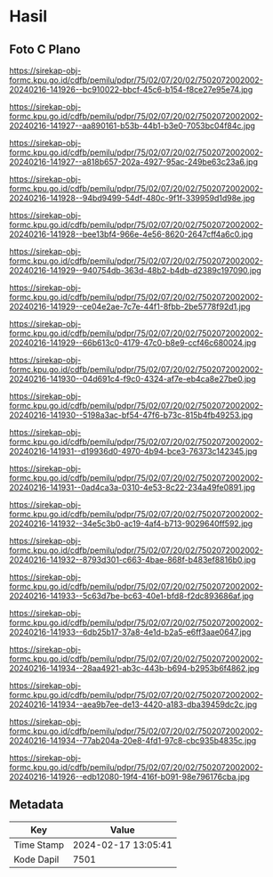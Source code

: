 # Hasil

## Foto C Plano

https://sirekap-obj-formc.kpu.go.id/cdfb/pemilu/pdpr/75/02/07/20/02/7502072002002-20240216-141926--bc910022-bbcf-45c6-b154-f8ce27e95e74.jpg

https://sirekap-obj-formc.kpu.go.id/cdfb/pemilu/pdpr/75/02/07/20/02/7502072002002-20240216-141927--aa890161-b53b-44b1-b3e0-7053bc04f84c.jpg

https://sirekap-obj-formc.kpu.go.id/cdfb/pemilu/pdpr/75/02/07/20/02/7502072002002-20240216-141927--a818b657-202a-4927-95ac-249be63c23a6.jpg

https://sirekap-obj-formc.kpu.go.id/cdfb/pemilu/pdpr/75/02/07/20/02/7502072002002-20240216-141928--94bd9499-54df-480c-9f1f-339959d1d98e.jpg

https://sirekap-obj-formc.kpu.go.id/cdfb/pemilu/pdpr/75/02/07/20/02/7502072002002-20240216-141928--bee13bf4-966e-4e56-8620-2647cff4a6c0.jpg

https://sirekap-obj-formc.kpu.go.id/cdfb/pemilu/pdpr/75/02/07/20/02/7502072002002-20240216-141929--940754db-363d-48b2-b4db-d2389c197090.jpg

https://sirekap-obj-formc.kpu.go.id/cdfb/pemilu/pdpr/75/02/07/20/02/7502072002002-20240216-141929--ce04e2ae-7c7e-44f1-8fbb-2be5778f92d1.jpg

https://sirekap-obj-formc.kpu.go.id/cdfb/pemilu/pdpr/75/02/07/20/02/7502072002002-20240216-141929--66b613c0-4179-47c0-b8e9-ccf46c680024.jpg

https://sirekap-obj-formc.kpu.go.id/cdfb/pemilu/pdpr/75/02/07/20/02/7502072002002-20240216-141930--04d691c4-f9c0-4324-af7e-eb4ca8e27be0.jpg

https://sirekap-obj-formc.kpu.go.id/cdfb/pemilu/pdpr/75/02/07/20/02/7502072002002-20240216-141930--5198a3ac-bf54-47f6-b73c-815b4fb49253.jpg

https://sirekap-obj-formc.kpu.go.id/cdfb/pemilu/pdpr/75/02/07/20/02/7502072002002-20240216-141931--d19936d0-4970-4b94-bce3-76373c142345.jpg

https://sirekap-obj-formc.kpu.go.id/cdfb/pemilu/pdpr/75/02/07/20/02/7502072002002-20240216-141931--0ad4ca3a-0310-4e53-8c22-234a49fe0891.jpg

https://sirekap-obj-formc.kpu.go.id/cdfb/pemilu/pdpr/75/02/07/20/02/7502072002002-20240216-141932--34e5c3b0-ac19-4af4-b713-9029640ff592.jpg

https://sirekap-obj-formc.kpu.go.id/cdfb/pemilu/pdpr/75/02/07/20/02/7502072002002-20240216-141932--8793d301-c663-4bae-868f-b483ef8816b0.jpg

https://sirekap-obj-formc.kpu.go.id/cdfb/pemilu/pdpr/75/02/07/20/02/7502072002002-20240216-141933--5c63d7be-bc63-40e1-bfd8-f2dc893686af.jpg

https://sirekap-obj-formc.kpu.go.id/cdfb/pemilu/pdpr/75/02/07/20/02/7502072002002-20240216-141933--6db25b17-37a8-4e1d-b2a5-e6ff3aae0647.jpg

https://sirekap-obj-formc.kpu.go.id/cdfb/pemilu/pdpr/75/02/07/20/02/7502072002002-20240216-141934--28aa4921-ab3c-443b-b694-b2953b6f4862.jpg

https://sirekap-obj-formc.kpu.go.id/cdfb/pemilu/pdpr/75/02/07/20/02/7502072002002-20240216-141934--aea9b7ee-de13-4420-a183-dba39459dc2c.jpg

https://sirekap-obj-formc.kpu.go.id/cdfb/pemilu/pdpr/75/02/07/20/02/7502072002002-20240216-141934--77ab204a-20e8-4fd1-97c8-cbc935b4835c.jpg

https://sirekap-obj-formc.kpu.go.id/cdfb/pemilu/pdpr/75/02/07/20/02/7502072002002-20240216-141926--edb12080-19f4-416f-b091-98e796176cba.jpg


## Metadata

| Key        | Value               |
| ---------- | ------------------- |
| Time Stamp | 2024-02-17 13:05:41 |
| Kode Dapil | 7501                |



